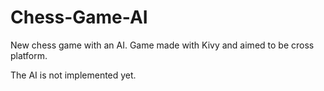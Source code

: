 # Chess-Game-AI

New chess game with an AI. Game made with Kivy and aimed to be cross platform.

The AI is not implemented yet.
